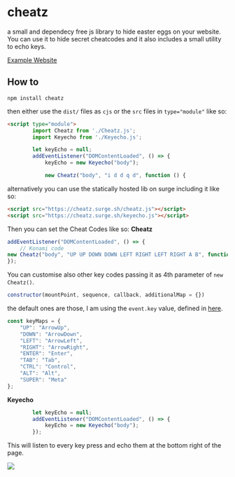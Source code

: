 # cheatz
a small and dependecy free js library to hide easter eggs on your website.
You can use it to hide secret cheatcodes and it also includes a small utility to echo keys.

[Example Website](https://cheatz.surge.sh/)

## How to
```
npm install cheatz
```

then either use the `dist/` files as `cjs` or the `src` files in `type="module"` like so:
```html
<script type="module">
        import Cheatz from './Cheatz.js';
        import Keyecho from './Keyecho.js';

        let keyEcho = null;
        addEventListener("DOMContentLoaded", () => {
            keyEcho = new Keyecho("body");

            new Cheatz("body", "i d d q d", function () {
```

alternatively you can use the statically hosted lib on surge including it like so:
```html
<script src="https://cheatz.surge.sh/cheatz.js"></script>
<script src="https://cheatz.surge.sh/keyecho.js"></script>
```
Then you can set the Cheat Codes like so:
**Cheatz**
```js
addEventListener("DOMContentLoaded", () => {
    // Konami code
new Cheatz("body", "UP UP DOWN DOWN LEFT RIGHT LEFT RIGHT A B", function () { /* DO SOMETHING */});
});

```

You can customise also other key codes passing it as 4th parameter of `new Cheatz()`.

```js
constructor(mountPoint, sequence, callback, additionalMap = {})
```

the default ones are those, I am using the `event.key` value, defined in [here](https://developer.mozilla.org/en-US/docs/Web/API/UI_Events/Keyboard_event_key_values).

```js
const keyMaps = {
    "UP": "ArrowUp",
    "DOWN": "ArrowDown",
    "LEFT": "ArrowLeft",
    "RIGHT": "ArrowRight",
    "ENTER": "Enter",
    "TAB": "Tab",
    "CTRL": "Control",
    "ALT": "Alt",
    "SUPER": "Meta"
};
```

**Keyecho**
```js
        let keyEcho = null;
        addEventListener("DOMContentLoaded", () => {
            keyEcho = new Keyecho("body");
        });
```

This will listen to every key press and echo them at the bottom right of the page.

<img src="https://github.com/vikkio88/kiffari/assets/248805/74deb376-c1ba-4009-846f-89326bd147ae" />
